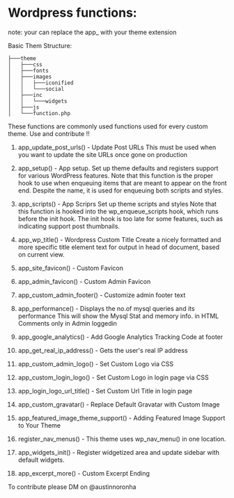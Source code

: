 # Wordpress functions:
note: your can replace the app_ with your theme extension

Basic Them Structure:
```
├───theme
│   ├───css
│   ├───fonts
│   ├───images
│   │   ├───iconified
│   │   └───social
│   ├───inc
│   │   └───widgets
│   ├───js
│   └───function.php
```

These functions are commonly used functions used for every custom theme.
Use and contribute !!

1. app_update_post_urls() - Update Post URLs 
   This must be used when you want to update the site URLs once gone on production

2. app_setup() - App setup.
   Set up theme defaults and registers support for various WordPress features.
   Note that this function is the proper hook to use when enqueuing items 
   that are meant to appear on the front end. Despite the name, it is used for enqueuing both scripts and styles.

3. app_scripts() - App Scriprs
   Set up theme scripts and styles 
   Note that this function is hooked into the wp_enqueue_scripts hook, which
   runs before the init hook. The init hook is too late for some features, such
   as indicating support post thumbnails.

4. app_wp_title() -  Wordpress Custom Title
   Create a nicely formatted and more specific title element text for output
   in head of document, based on current view.

5. app_site_favicon() - Custom Favicon

6. app_admin_favicon() - Custom Admin Favicon

7. app_custom_admin_footer() - Customize admin footer text

8. app_performance() - Displays the no.of mysql queries and its performance
   This will show the Mysql Stat and memory info. in HTML Comments only in Admin loggedin

9. app_google_analytics() - Add Google Analytics Tracking Code at footer

10. app_get_real_ip_address() - Gets the user's real IP address

11. app_custom_admin_logo() - Set Custom Logo via CSS

12. app_custom_login_logo() - Set Custom Logo in login page via CSS

13. app_login_logo_url_title() - Set Custom Url Title in login page

14. app_custom_gravatar() - Replace Default Gravatar with Custom Image

15. app_featured_image_theme_support() - Adding Featured Image Support to Your Theme

16. register_nav_menus() - This theme uses wp_nav_menu() in one location.

17. app_widgets_init() - Register widgetized area and update sidebar with default widgets.

18. app_excerpt_more() - Custom Excerpt Ending


To contribute please DM on @austinnoronha
